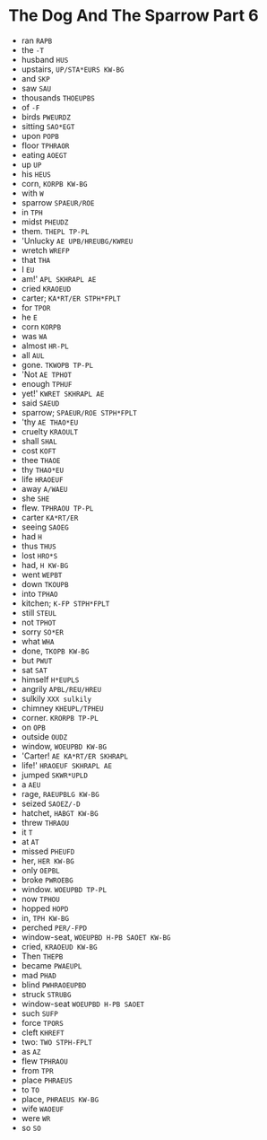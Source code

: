 # The Dog And The Sparrow Part 6

* ran `RAPB`
* the `-T`
* husband `HUS`
* upstairs, `UP/STA*EURS KW-BG`
* and `SKP`
* saw `SAU`
* thousands `THOEUPBS`
* of `-F`
* birds `PWEURDZ`
* sitting `SAO*EGT`
* upon `POPB`
* floor `TPHRAOR`
* eating `AOEGT`
* up `UP`
* his `HEUS`
* corn, `KORPB KW-BG`
* with `W`
* sparrow `SPAEUR/ROE`
* in `TPH`
* midst `PHEUDZ`
* them. `THEPL TP-PL`
* 'Unlucky `AE UPB/HREUBG/KWREU`
* wretch `WREFP`
* that `THA`
* I `EU`
* am!' `APL SKHRAPL AE`
* cried `KRAOEUD`
* carter; `KA*RT/ER STPH*FPLT`
* for `TPOR`
* he `E`
* corn `KORPB`
* was `WA`
* almost `HR-PL`
* all `AUL`
* gone. `TKWOPB TP-PL`
* 'Not `AE TPHOT`
* enough `TPHUF`
* yet!' `KWRET SKHRAPL AE`
* said `SAEUD`
* sparrow; `SPAEUR/ROE STPH*FPLT`
* 'thy `AE THAO*EU`
* cruelty `KRAOULT`
* shall `SHAL`
* cost `KOFT`
* thee `THAOE`
* thy `THAO*EU`
* life `HRAOEUF`
* away `A/WAEU`
* she `SHE`
* flew. `TPHRAOU TP-PL`
* carter `KA*RT/ER`
* seeing `SAOEG`
* had `H`
* thus `THUS`
* lost `HRO*S`
* had, `H KW-BG`
* went `WEPBT`
* down `TKOUPB`
* into `TPHAO`
* kitchen; `K-FP STPH*FPLT`
* still `STEUL`
* not `TPHOT`
* sorry `SO*ER`
* what `WHA`
* done, `TKOPB KW-BG`
* but `PWUT`
* sat `SAT`
* himself `H*EUPLS`
* angrily `APBL/REU/HREU`
* sulkily `XXX sulkily`
* chimney `KHEUPL/TPHEU`
* corner. `KRORPB TP-PL`
* on `OPB`
* outside `OUDZ`
* window, `WOEUPBD KW-BG`
* 'Carter! `AE KA*RT/ER SKHRAPL`
* life!' `HRAOEUF SKHRAPL AE`
* jumped `SKWR*UPLD`
* a `AEU`
* rage, `RAEUPBLG KW-BG`
* seized `SAOEZ/-D`
* hatchet, `HABGT KW-BG`
* threw `THRAOU`
* it `T`
* at `AT`
* missed `PHEUFD`
* her, `HER KW-BG`
* only `OEPBL`
* broke `PWROEBG`
* window. `WOEUPBD TP-PL`
* now `TPHOU`
* hopped `HOPD`
* in, `TPH KW-BG`
* perched `PER/-FPD`
* window-seat, `WOEUPBD H-PB SAOET KW-BG`
* cried, `KRAOEUD KW-BG`
* Then `THEPB`
* became `PWAEUPL`
* mad `PHAD`
* blind `PWHRAOEUPBD`
* struck `STRUBG`
* window-seat `WOEUPBD H-PB SAOET`
* such `SUFP`
* force `TPORS`
* cleft `KHREFT`
* two: `TWO STPH-FPLT`
* as `AZ`
* flew `TPHRAOU`
* from `TPR`
* place `PHRAEUS`
* to `TO`
* place, `PHRAEUS KW-BG`
* wife `WAOEUF`
* were `WR`
* so `SO`
